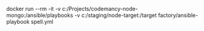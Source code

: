 docker run --rm -it -v c:/Projects/codemancy-node-mongo:/ansible/playbooks -v c:/staging/node-target:/target factory/ansible-playbook spell.yml